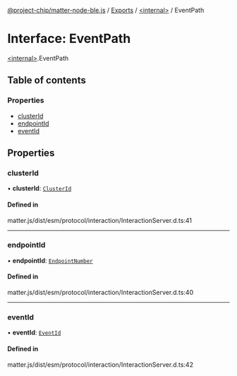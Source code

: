 [@project-chip/matter-node-ble.js](../README.md) / [Exports](../modules.md) / [\<internal\>](../modules/internal_.md) / EventPath

# Interface: EventPath

[\<internal\>](../modules/internal_.md).EventPath

## Table of contents

### Properties

- [clusterId](internal_.EventPath.md#clusterid)
- [endpointId](internal_.EventPath.md#endpointid)
- [eventId](internal_.EventPath.md#eventid)

## Properties

### clusterId

• **clusterId**: [`ClusterId`](../modules/internal_.md#clusterid)

#### Defined in

matter.js/dist/esm/protocol/interaction/InteractionServer.d.ts:41

___

### endpointId

• **endpointId**: [`EndpointNumber`](../modules/internal_.md#endpointnumber)

#### Defined in

matter.js/dist/esm/protocol/interaction/InteractionServer.d.ts:40

___

### eventId

• **eventId**: [`EventId`](../modules/internal_.md#eventid)

#### Defined in

matter.js/dist/esm/protocol/interaction/InteractionServer.d.ts:42
